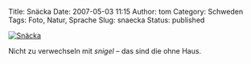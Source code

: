 Title: Snäcka
Date: 2007-05-03 11:15
Author: tom
Category: Schweden
Tags: Foto, Natur, Sprache
Slug: snaecka
Status: published

[![Snäcka](http://www.fiket.de/pic/schnecke_s.jpg "Snäcka")](http://www.fiket.de/pic/schnecke_l.jpg)

Nicht zu verwechseln mit *snigel* – das sind die ohne Haus.

